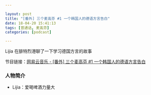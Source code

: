 ```yaml
---

layout: post
title: "[番外] 三个麦高芬 #1 一个韩国人的德语方言告白"
date: 18-04-20 15:41:13
tags: [普通话, 麦高芬]
categories: [podcast]

---
```


Lijia 在腓特烈港聊了一下学习德国方言的故事

节目链接：[网易云音乐 - [番外] 三个麦高芬 #1 一个韩国人的德语方言告白](http://music.163.com/#/program?id=1368946283)

### 人物简介

- Lijia：爱喝啤酒力量大